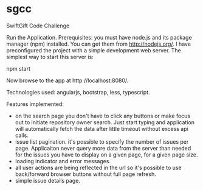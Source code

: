 # sgcc
SwiftGift Code Challenge

Run the Application.
Prerequisites: you must have node.js and its package manager (npm) installed. You can get them from http://nodejs.org/.
I have preconfigured the project with a simple development web server. The simplest way to start this server is:

npm start

Now browse to the app at http://localhost:8080/.


Technologies used:
angularjs, bootstrap, less, typescript.


Features implemented:
  - on the search page you don't have to click any buttons or make focus out to initiate repository owner search.
  Just start typing and application will automatically fetch the data after little timeout without excess api calls.
  - issue list pagination. it's possible to specify the number of issues per page. Applicaiton never query more data
  from the server than needed for the issues you have to display on a given page, for a given page size.
  - loading indicator and error messages.
  - all user actions are being reflected in the url so it's possible to use back/forward browser buttons without full
   page refresh.
  - simple issue details page.